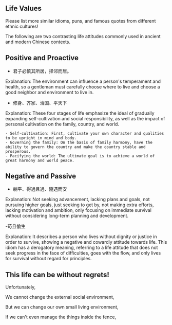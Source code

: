 ## Life Values

Please list more similar idioms, puns, and famous quotes from different ethnic cultures!

The following are two contrasting life attitudes commonly used in ancient and modern Chinese contexts.

## Positive and Proactive

- 君子必慎其所居，择邻而居。

Explanation: The environment can influence a person's temperament and health, so a gentleman must carefully choose where to live and choose a good neighbor and environment to live in.

- 修身、齐家、治国、平天下

Explanation: These four stages of life emphasize the ideal of gradually expanding self-cultivation and social responsibility, as well as the impact of personal cultivation on the family, country, and world.

    - Self-cultivation: First, cultivate your own character and qualities to be upright in mind and body.
    - Governing the family: On the basis of family harmony, have the ability to govern the country and make the country stable and prosperous.
    - Pacifying the world: The ultimate goal is to achieve a world of great harmony and world peace.


## Negative and Passive

- 躺平、得過且過、隨遇而安

Explanation: Not seeking advancement, lacking plans and goals, not pursuing higher goals, just seeking to get by, not making extra efforts, lacking motivation and ambition, only focusing on immediate survival without considering long-term planning and development.

-苟且偷生

Explanation: It describes a person who lives without dignity or justice in order to survive, showing a negative and cowardly attitude towards life. This idiom has a derogatory meaning, referring to a life attitude that does not seek progress in the face of difficulties, goes with the flow, and only lives for survival without regard for principles.



## This life can be without regrets!

Unfortunately,

We cannot change the external social environment,

But we can change our own small living environment,

If we can't even manage the things inside the fence,



